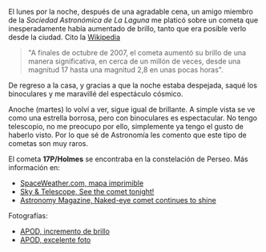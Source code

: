 
El lunes por la noche, después de una agradable cena, un amigo miembro de la _Sociedad Astronómica de La Laguna_ me platicó sobre un cometa que inesperadamente había aumentado de brillo, tanto que era posible verlo desde la ciudad. Cito la [Wikipedia](http://es.wikipedia.org/wiki/17P/Holmes)

> "A finales de octubre de 2007, el cometa aumentó su brillo de una manera significativa, en cerca de un millón de veces, desde una magnitud 17 hasta una magnitud 2,8 en unas pocas horas".

De regreso a la casa, y gracias a que la noche estaba despejada, saqué los binoculares y me maravillé del espectáculo cósmico.

Anoche (martes) lo volví a ver, sigue igual de brillante. A simple vista se ve como una estrella borrosa, pero con binoculares es espectacular. No tengo telescopio, no me preocupo por ello, simplemente ya tengo el gusto de haberlo visto. Por lo que sé de Astronomía les comento que este tipo de cometas son muy raros.

El cometa **17P/Holmes** se encontraba en la constelación de Perseo. Más información en:

* [SpaceWeather.com, mapa imprimible](http://spaceweather.com/images2007/24oct07/skymap_north_holmes.gif)
* [Sky & Telescope, See the comet tonight!](http://www.skyandtelescope.com/observing/home/10862521.html)
* [Astronomy Magazine, Naked-eye comet continues to shine](http://www.astronomy.com/asy/default.aspx?c=a&id=6168)

Fotografías:

* [APOD, incremento de brillo](http://antwrp.gsfc.nasa.gov/apod/ap071030.html)
* [APOD, excelente foto](http://antwrp.gsfc.nasa.gov/apod/ap071029.html)
